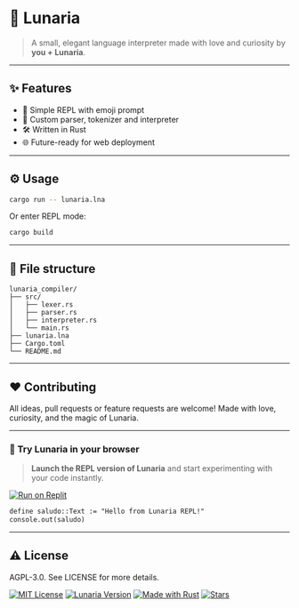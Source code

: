 # 🌙 Lunaria

> A small, elegant language interpreter made with love and curiosity by **you + Lunaria**.
---

## ✨ Features

- 📜 Simple REPL with emoji prompt
- 🧠 Custom parser, tokenizer and interpreter
- 🛠️ Written in Rust
- 🌐 Future-ready for web deployment

---

## ⚙️ Usage

```bash
cargo run -- lunaria.lna
```

Or enter REPL mode:
```bash
cargo build
```

---

## 📁 File structure

```text
lunaria_compiler/
├── src/
│   ├── lexer.rs
│   ├── parser.rs
│   ├── interpreter.rs
│   └── main.rs
├── lunaria.lna
├── Cargo.toml
└── README.md
```
---

## ❤️ Contributing

All ideas, pull requests or feature requests are welcome!
Made with love, curiosity, and the magic of Lunaria.

---

### 🧪 Try Lunaria in your browser

> **Launch the REPL version of Lunaria** and start experimenting with your code instantly.

[![Run on Replit](https://replit.com/badge/github/NadieRyoki/LunariaREPL)](https://replit.com/@NadieRyoki/LunariaREPL)

```txt
define saludo::Text := "Hello from Lunaria REPL!"
console.out(saludo)
```

---

## ⚠️ License

AGPL-3.0. See LICENSE for more details.

[![MIT License](https://img.shields.io/badge/license-MIT-blue.svg)](LICENSE)
[![Lunaria Version](https://img.shields.io/badge/version-0.1.0-purple)](https://github.com/tuusuario/lunaria)
[![Made with Rust](https://img.shields.io/badge/made%20with-Rust-orange)](https://www.rust-lang.org/)
[![Stars](https://img.shields.io/github/stars/NadieAishi/lunaria?style=social)](https://github.com/NadieAishi/lunaria/stargazers)
